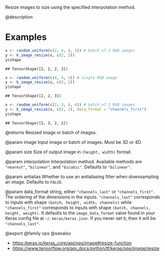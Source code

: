Resize images to size using the specified interpolation method.

@description

# Examples

```r
x <- random_uniform(c(2, 4, 4, 3)) # batch of 2 RGB images
y <- k_image_resize(x, c(2, 2))
y$shape
```

```
## TensorShape([2, 2, 2, 3])
```


```r
x <- random_uniform(c(4, 4, 3)) # single RGB image
y <- k_image_resize(x, c(2, 2))
y$shape
```

```
## TensorShape([2, 2, 3])
```


```r
x <- random_uniform(c(2, 3, 4, 4)) # batch of 2 RGB images
y <- k_image_resize(x, c(2, 2), data_format = "channels_first")
y$shape
```

```
## TensorShape([2, 3, 2, 2])
```

@returns
Resized image or batch of images.

@param image
Input image or batch of images. Must be 3D or 4D.

@param size
Size of output image in `(height, width)` format.

@param interpolation
Interpolation method. Available methods are `"nearest"`,
`"bilinear"`, and `"bicubic"`. Defaults to `"bilinear"`.

@param antialias
Whether to use an antialiasing filter when downsampling an
image. Defaults to `FALSE`.

@param data_format
string, either `"channels_last"` or `"channels_first"`.
The ordering of the dimensions in the inputs. `"channels_last"`
corresponds to inputs with shape `(batch, height, width, channels)`
while `"channels_first"` corresponds to inputs with shape
`(batch, channels, height, weight)`. It defaults to the
`image_data_format` value found in your Keras config file at
`~/.keras/keras.json`. If you never set it, then it will be
`"channels_last"`.

@export
@family ops
@seealso
+ <https:/keras.io/keras_core/api/ops/image#resize-function>
+ <https://www.tensorflow.org/api_docs/python/tf/keras/ops/image/resize>
